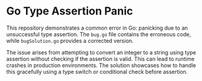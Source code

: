 # Go Type Assertion Panic

This repository demonstrates a common error in Go: panicking due to an unsuccessful type assertion. The `bug.go` file contains the erroneous code, while `bugSolution.go` provides a corrected version.

The issue arises from attempting to convert an integer to a string using type assertion without checking if the assertion is valid.  This can lead to runtime crashes in production environments. The solution showcases how to handle this gracefully using a type switch or conditional check before assertion.